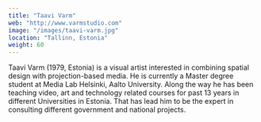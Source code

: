 ```yaml
---
title: "Taavi Varm"
web: "http://www.varmstudio.com"
image: "/images/taavi-varm.jpg"
location: "Tallinn, Estonia"
weight: 60
---
```


Taavi Varm (1979, Estonia) is a visual artist interested in combining spatial design with projection-based media. He is currently a Master degree student at Media Lab Helsinki, Aalto University. Along the way he has been teaching video, art and technology related courses for past 13 years in different Universities in Estonia. That has lead him to be the expert in consulting different government and national projects.
